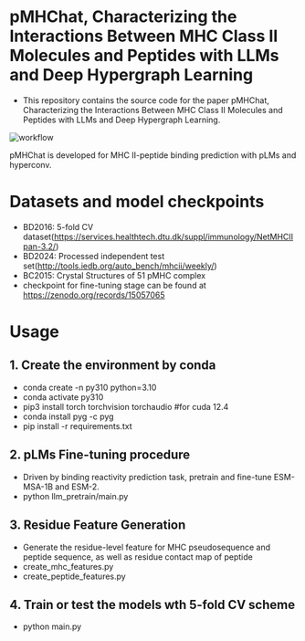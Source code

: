 # pMHChat, Characterizing the Interactions Between MHC Class II Molecules and Peptides with LLMs and Deep Hypergraph Learning 
+ This repository contains the source code for the paper pMHChat, Characterizing the Interactions Between MHC Class II Molecules and Peptides with LLMs and Deep Hypergraph Learning. 

![workflow](https://github.com/jianiM/pMHChat/blob/main/workflow.png)

pMHChat is developed for MHC II-peptide binding prediction with pLMs and hyperconv. 

# Datasets and model checkpoints
+ BD2016: 5-fold CV dataset(https://services.healthtech.dtu.dk/suppl/immunology/NetMHCIIpan-3.2/)
+ BD2024: Processed independent test set(http://tools.iedb.org/auto_bench/mhcii/weekly/)
+ BC2015: Crystal Structures of 51 pMHC complex
+ checkpoint for fine-tuning stage can be found at https://zenodo.org/records/15057065

# Usage
## 1. Create the environment by conda
+ conda create -n py310 python=3.10
+ conda activate py310
+ pip3 install torch torchvision torchaudio  #for cuda 12.4
+ conda install pyg -c pyg
+ pip install -r requirements.txt 

## 2. pLMs Fine-tuning procedure
+ Driven by binding reactivity prediction task, pretrain and fine-tune ESM-MSA-1B and ESM-2.
+ python llm_pretrain/main.py  

## 3. Residue Feature Generation 
+ Generate the residue-level feature for MHC pseudosequence and peptide sequence, as well as residue contact map of peptide
+ create_mhc_features.py
+ create_peptide_features.py
    
## 4. Train or test the models wth 5-fold CV scheme
+ python main.py 












